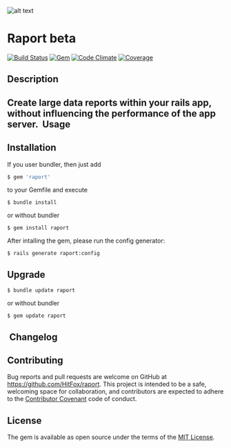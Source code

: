 ![alt text](http://www.hitfoxgroup.com/downloads/hitfox_logo_with_tag_two_colors_WEB.png "Logo Hitfox Group")

Raport beta
===========

[![Build Status](https://img.shields.io/travis/HitFox/raport.svg?style=flat-square)](https://travis-ci.org/HitFox/cm-sms-rails)
[![Gem](https://img.shields.io/gem/dt/raport.svg?style=flat-square)](https://rubygems.org/gems/cm-sms-rails)
[![Code Climate](https://img.shields.io/codeclimate/github/HitFox/raport.svg?style=flat-square)](https://codeclimate.com/github/HitFox/cm-sms-rails)
[![Coverage](https://img.shields.io/coveralls/HitFox/raport.svg?style=flat-square)](https://coveralls.io/github/HitFox/cm-sms-rails)

Description
-----------

Create large data reports within your rails app, without influencing the performance of the app server.
​
Usage
------------


Installation
------------

If you user bundler, then just add 
```ruby
$ gem 'raport'
```
to your Gemfile and execute
```
$ bundle install
```
or without bundler
```
$ gem install raport
```

After intalling the gem, please run the config generator:

```
$ rails generate raport:config
```

Upgrade
-------
```
$ bundle update raport
```
or without bundler

```
$ gem update raport
```
​
Changelog
---------

## Contributing

Bug reports and pull requests are welcome on GitHub at https://github.com/HitFox/raport. This project is intended to be a safe, welcoming space for collaboration, and contributors are expected to adhere to the [Contributor Covenant](http://contributor-covenant.org) code of conduct.


## License

The gem is available as open source under the terms of the [MIT License](http://opensource.org/licenses/MIT).
